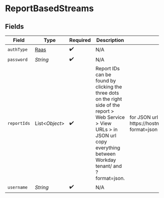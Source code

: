 # ReportBasedStreams


## Fields

| Field                                                                                                                                                                                | Type                                                                                                                                                                                 | Required                                                                                                                                                                             | Description                                                                                                                                                                          | Example                                                                                                                                                                              |
| ------------------------------------------------------------------------------------------------------------------------------------------------------------------------------------ | ------------------------------------------------------------------------------------------------------------------------------------------------------------------------------------ | ------------------------------------------------------------------------------------------------------------------------------------------------------------------------------------ | ------------------------------------------------------------------------------------------------------------------------------------------------------------------------------------ | ------------------------------------------------------------------------------------------------------------------------------------------------------------------------------------ |
| `authType`                                                                                                                                                                           | [Raas](../../models/shared/Raas.md)                                                                                                                                                  | :heavy_check_mark:                                                                                                                                                                   | N/A                                                                                                                                                                                  |                                                                                                                                                                                      |
| `password`                                                                                                                                                                           | *String*                                                                                                                                                                             | :heavy_check_mark:                                                                                                                                                                   | N/A                                                                                                                                                                                  |                                                                                                                                                                                      |
| `reportIds`                                                                                                                                                                          | List\<*Object*>                                                                                                                                                                      | :heavy_check_mark:                                                                                                                                                                   | Report IDs can be found by clicking the three dots on the right side of the report > Web Service > View URLs > in JSON url copy everything between Workday tenant/ and ?format=json. | for JSON url https://hostname/ccx/service/customreport2/tenant/report/id?format=json Report ID is report/id.                                                                         |
| `username`                                                                                                                                                                           | *String*                                                                                                                                                                             | :heavy_check_mark:                                                                                                                                                                   | N/A                                                                                                                                                                                  |                                                                                                                                                                                      |
